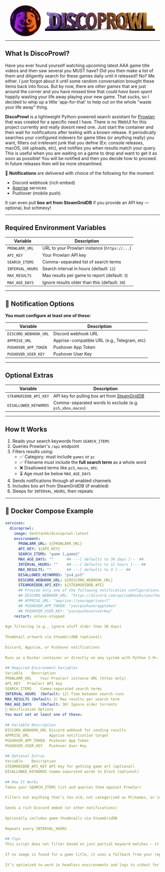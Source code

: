 <p align="center">
  <img src="https://raw.githubusercontent.com/danktankk/discoprowl/main/assets/logo-circular.png" alt="DiscoProwl Icon" height="100" style="vertical-align: middle;"/>
  <img src="https://raw.githubusercontent.com/danktankk/discoprowl/main/assets/logo-namer.png" alt="DiscoProwl Text" height="65" style="vertical-align: middle; margin-left: 10px;"/>
</p>



---

## What Is DiscoProwl?

Have you ever found yourself watching upcoming latest AAA game title videos and then saw several you MUST have?  Did you then make a list of them and diligently search for these games daily until it released? No?  Me either. I just forgot about it until some random conversation brought these items back into focus.  But by now, there are *other games* that are just around the corner and you have missed time that *could have been spent* happily wasting your life away playing your new game.  That sucks, so I decided to whip up a little 'app-for-that' to help out on the whole "waste your life away" thing.    

**DiscoProwl** is a lightweight Python-powered search assistant for [Prowlarr](https://github.com/Prowlarr/Prowlarr) that was created for a specific need I have.  There is no WebUI for this project currently and really doesnt need one.  Just start the container and then wait for notificaitons after testing with a known release.  It periodically searches your configured indexers for game titles (or anything really) you want, filters out irrelevant junk that you define (Ex: console releases, macOS, old uploads, etc), and notifies you when results match your query.  This is useful when you are waiting on a game to drop and want to get it as soon as possible!  You will be notified and then you decide how to proceed.  In future releases then will be more streamlined.

💬 **Notifications** are delivered with choice of the following for the moment:
- Discord webhook (rich embed)
- [Apprise](https://github.com/caronc/apprise) services
- Pushover (mobile push)

It can even pull **box art from SteamGridDB** if you provide an API key — optional, but schmexy!

---

## Required Environment Variables

| Variable           | Description                                      |
|--------------------|--------------------------------------------------|
| `PROWLARR_URL`     | URL to your Prowlarr instance (`https://...`)    |
| `API_KEY`          | Your Prowlarr API key                             |
| `SEARCH_ITEMS`     | Comma-separated list of search terms              |
| `INTERVAL_HOURS`   | Search interval in hours (default: `12`)          |
| `MAX_RESULTS`      | Max results per game to report (default: `3`)    |
| `MAX_AGE_DAYS`     | Ignore results older than this (default: `30`)   |

---

## 🔔 Notification Options

**You must configure at least one of these:**

| Variable                | Description                                 |
|-------------------------|---------------------------------------------|
| `DISCORD_WEBHOOK_URL`   | Discord webhook URL                          |
| `APPRISE_URL`           | Apprise-compatible URL (e.g., Telegram, etc) |
| `PUSHOVER_APP_TOKEN`    | Pushover App Token                           |
| `PUSHOVER_USER_KEY`     | Pushover User Key                            |

---

## Optional Extras

| Variable                | Description                                                      |
|-------------------------|------------------------------------------------------------------|
| `STEAMGRIDDB_API_KEY`   | API key for pulling box art from [SteamGridDB](https://www.steamgriddb.com/) |
| `DISALLOWED_KEYWORDS`   | Comma-separated words to exclude (e.g. `ps5,xbox,macos`)         |

---

## How It Works

1. Reads your search keywords from `SEARCH_ITEMS`
2. Queries Prowlarr's `/api` endpoint
3. Filters results using:
   - ✅ Category: must include `games` or `pc`
   - ✅ Filename must include the **full search term** as a whole word
   - ❌ Disallowed terms like `ps5`, `macos`, etc.
   - ⏳ Age must be below `MAX_AGE_DAYS`
4. Sends notifications through all enabled channels
5. Includes box art from SteamGridDB (if enabled)
6. Sleeps for `INTERVAL_HOURS`, then repeats

---

## 🐳 Docker Compose Example

```yaml
services:
  discoprowl:
    image: danktankk/discoprowl:latest
    environment:
      PROWLARR_URL: ${PROWLARR_URL}
      API_KEY: ${API_KEY}
      SEARCH_ITEMS: "game 1,game2" 
      MAX_AGE_DAYS: ""      ## ---[ defaults to 30 days ]--- ##
      INTERVAL_HOURS: ""    ## ---[ defaults to 12 hours ]--- ##
      MAX_RESULTS: ""       ## ---[ defaults to 3 ]--- ##
      DISALLOWED_KEYWORDS: "ps4,ps5"
      DISCORD_WEBHOOK_URL: ${DISCORD_WEBHOOK_URL}
      STEAMGRIDDB_API_KEY: ${STEAMGRIDDB_API}
      ## Provide only one of the following notification configurations:
      ## DISCORD_WEBHOOK_URL: "https://discord.com/api/webhooks/yourhook"
      ## APPRISE_URL: "apprise://yourappriseurl"
      ## PUSHOVER_APP_TOKEN: "yourpushoverapptoken"
      ## PUSHOVER_USER_KEY: "yourpushoveruserkey"
    restart: unless-stopped

Age filtering (e.g., ignore stuff older than 30 days)

Thumbnail artwork via SteamGridDB (optional)

Discord, Apprise, or Pushover notifications

Runs as a Docker container or directly on any system with Python 3.9+.

## Required Environment Variables
Variable	Description
PROWLARR_URL	Your Prowlarr instance URL (https only)
API_KEY	  Prowlarr API key
SEARCH_ITEMS	Comma-separated search terms
INTERVAL_HOURS	(Default: 12) Time between search runs
MAX_RESULTS	(Default: 3) Max results per search term
MAX_AGE_DAYS	(Default: 30) Ignore older torrents
🔔 Notification Options
You must set at least one of these:

## Variable	Description
DISCORD_WEBHOOK_URL	Discord webhook for sending results
APPRISE_URL	        Apprise notification target
PUSHOVER_APP_TOKEN	Pushover App Token
PUSHOVER_USER_KEY	Pushover User Key

## Optional Extras
Variable	Description
STEAMGRIDDB_API_KEY	API key for getting game art (optional)
DISALLOWED_KEYWORDS	Comma-separated words to block (optional)

## How It Works
Takes your SEARCH_ITEMS list and queries them against Prowlarr

Filters out anything that’s too old, not categorized as PC/Games, or contains blacklisted keywords

Sends a rich Discord embed (or other notifications)

Optionally includes game thumbnails via SteamGridDB

Repeats every INTERVAL_HOURS

## Tips
This script does not filter based on just partial keyword matches — it uses whole-word boundary detection.

If no image is found for a game title, it uses a fallback from your repo.

It’s optimized to work in headless environments and logs to stdout for Docker logs -f.

